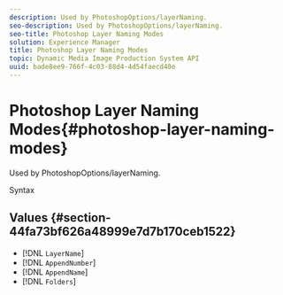 ```yaml
---
description: Used by PhotoshopOptions/layerNaming.
seo-description: Used by PhotoshopOptions/layerNaming.
seo-title: Photoshop Layer Naming Modes
solution: Experience Manager
title: Photoshop Layer Naming Modes
topic: Dynamic Media Image Production System API
uuid: bade8ee9-766f-4c03-88d4-4d54faecd40e
---
```


# Photoshop Layer Naming Modes{#photoshop-layer-naming-modes}

Used by PhotoshopOptions/layerNaming.

 Syntax 

## Values {#section-44fa73bf626a48999e7d7b170ceb1522}

* [!DNL `LayerName`] 
* [!DNL `AppendNumber`] 
* [!DNL `AppendName`] 
* [!DNL `Folders`]

